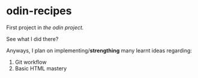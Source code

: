 # odin-recipes

<p>First project in <em>the odin project.</em></p>

See what I did there?

Anyways, I plan on implementing/<strong>strengthing</strong> many learnt ideas regarding:
  <ol>
    <li>Git workflow</li>
    <li>Basic HTML mastery</li>